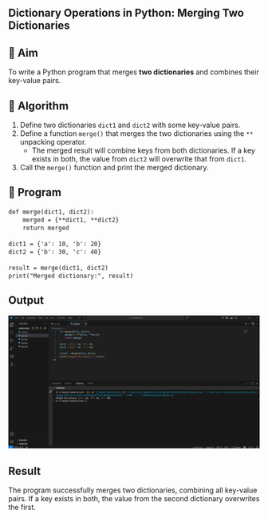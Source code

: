 ## Dictionary Operations in Python: Merging Two Dictionaries

## 🎯 Aim
To write a Python program that merges **two dictionaries** and combines their key-value pairs.

## 🧠 Algorithm
1. Define two dictionaries `dict1` and `dict2` with some key-value pairs.
2. Define a function `merge()` that merges the two dictionaries using the `**` unpacking operator.
   - The merged result will combine keys from both dictionaries. If a key exists in both, the value from `dict2` will overwrite that from `dict1`.
3. Call the `merge()` function and print the merged dictionary.

## 🧾 Program

```
def merge(dict1, dict2):
    merged = {**dict1, **dict2}
    return merged

dict1 = {'a': 10, 'b': 20}
dict2 = {'b': 30, 'c': 40}

result = merge(dict1, dict2)
print("Merged dictionary:", result)

```

## Output
![alt text](<Screenshot 2025-10-19 152404.png>)
## Result
The program successfully merges two dictionaries, combining all key-value pairs. If a key exists in both, the value from the second dictionary overwrites the first.
